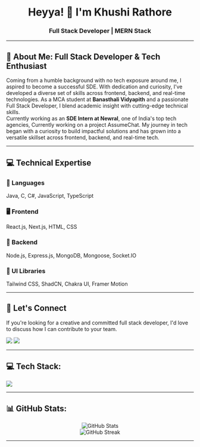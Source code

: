 <h1 align="center">Heyya! 👋 I'm Khushi Rathore</h1>
<h3 align="center">Full Stack Developer | MERN Stack</h3>

---

## 💫 About Me: Full Stack Developer & Tech Enthusiast

Coming from a humble background with no tech exposure around me, I aspired to become a successful SDE. With dedication and curiosity, I’ve developed a diverse set of skills across frontend, backend, and real-time technologies.
As a MCA student at **Banasthali Vidyapith** and a passionate Full Stack Developer, I blend academic insight with cutting-edge technical skills.  
Currently working as an **SDE Intern at Newral**, one of India's top tech agencies, Currently working on a project AssumeChat.
My journey in tech began with a curiosity to build impactful solutions and has grown into a versatile skillset across frontend, backend, and real-time tech.

---

## 💻 Technical Expertise

### 🧠 Languages
Java, C, C#, JavaScript, TypeScript

### 🖥️ Frontend
React.js, Next.js, HTML, CSS

### 🧩 Backend
Node.js, Express.js, MongoDB, Mongoose, Socket.IO

### 🎨 UI Libraries
Tailwind CSS, ShadCN, Chakra UI, Framer Motion

---

## 🤝 Let's Connect
If you're looking for a creative and committed full stack developer, I'd love to discuss how I can contribute to your team.

<p align="left">
  <a href="mailto:khushirathore649@gmail.com"><img src="https://img.shields.io/badge/Email-red?style=flat-square&logo=gmail&logoColor=white" /></a>
  <a href="https://www.linkedin.com/in/khushi-rathore-5363a8257"><img src="https://img.shields.io/badge/LinkedIn-blue?style=flat-square&logo=linkedin" /></a>
</p>

---

## 💻 Tech Stack:
<p>
  <img src="https://skillicons.dev/icons?i=html,css,js,ts,react,next,nodejs,express,mongodb,tailwind,chakra,docker,git,github,firebase,vercel,figma,redux,prisma,nginx" />
</p>

---

## 📊 GitHub Stats:
<p align="center">
  <img src="https://github-readme-stats.vercel.app/api?username=Khushee21&show_icons=true&theme=tokyonight" alt="GitHub Stats" />
  <br />
  <img src="https://github-readme-streak-stats.herokuapp.com/?user=Khushee21&theme=tokyonight" alt="GitHub Streak" />
</p>

---

